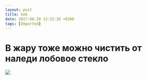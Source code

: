 ```yaml
---
layout: post
title: kek
date: 2017-08-20 13:32:20 +0300
tags: [Imported]
---
```

# В жару тоже можно чистить от наледи лобовое стекло

![](http://f5.ru/files/images/compiled/064/064f8cce2ba7597966b265e5d5076a5f.gif)